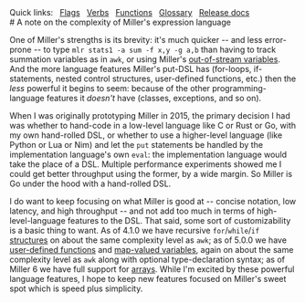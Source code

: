 <!---  PLEASE DO NOT EDIT DIRECTLY. EDIT THE .md.in FILE PLEASE. --->
<div>
<span class="quicklinks">
Quick links:
&nbsp;
<a class="quicklink" href="../reference-main-flag-list/index.html">Flags</a>
&nbsp;
<a class="quicklink" href="../reference-verbs/index.html">Verbs</a>
&nbsp;
<a class="quicklink" href="../reference-dsl-builtin-functions/index.html">Functions</a>
&nbsp;
<a class="quicklink" href="../glossary/index.html">Glossary</a>
&nbsp;
<a class="quicklink" href="../release-docs/index.html">Release docs</a>
</span>
</div>
# A note on the complexity of Miller's expression language

One of Miller's strengths is its brevity: it's much quicker -- and less
error-prone -- to type `mlr stats1 -a sum -f x,y -g a,b` than having to track
summation variables as in `awk`, or using Miller's [out-of-stream
variables](reference-dsl-variables.md#out-of-stream-variables). And the more
language features Miller's put-DSL has (for-loops, if-statements, nested
control structures, user-defined functions, etc.) then the *less* powerful it
begins to seem: because of the other programming-language features it *doesn't*
have (classes, exceptions, and so on).

When I was originally prototyping Miller in 2015, the primary decision I had
was whether to hand-code in a low-level language like C or Rust or Go, with my
own hand-rolled DSL, or whether to use a higher-level language (like Python or
Lua or Nim) and let the `put` statements be handled by the implementation
language's own `eval`: the implementation language would take the place of a
DSL. Multiple performance experiments showed me I could get better throughput
using the former, by a wide margin. So Miller is Go under the hood with a
hand-rolled DSL.

I do want to keep focusing on what Miller is good at -- concise notation, low
latency, and high throughput -- and not add too much in terms of
high-level-language features to the DSL.  That said, some sort of
customizability is a basic thing to want. As of 4.1.0 we have recursive
`for`/`while`/`if` [structures](reference-dsl-control-structures.md) on about
the same complexity level as `awk`; as of 5.0.0 we have [user-defined
functions](reference-dsl-user-defined-functions.md) and [map-valued
variables](reference-dsl-variables.md), again on about the same complexity level
as `awk` along with optional type-declaration syntax; as of Miller 6 we have
full support for [arrays](reference-main-arrays.md).  While I'm excited by these
powerful language features, I hope to keep new features focused on Miller's
sweet spot which is speed plus simplicity.


